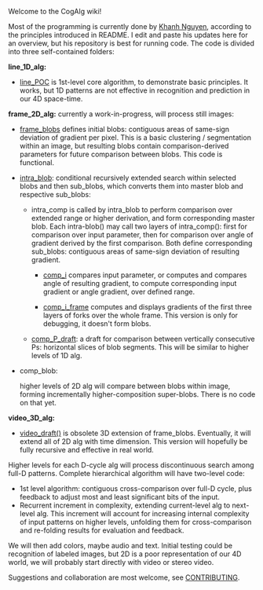 Welcome to the CogAlg wiki!

Most of the programming is currently done by [Khanh Nguyen](https://github.com/khanh93vn/CogAlg), according to the principles introduced in README. I edit and paste his updates here for an overview, but his repository is best for running code. The code is divided into three self-contained folders:

**line_1D_alg:**

- [line_POC](https://github.com/boris-kz/CogAlg/blob/master/line_1D_alg/line_POC.py) is 1st-level core algorithm, to demonstrate basic principles. It works, but 1D patterns are not effective in recognition and prediction in our 4D space-time.

**frame_2D_alg:** currently a work-in-progress, will process still images:

- [frame_blobs](https://github.com/boris-kz/CogAlg/blob/master/frame_2D_alg/frame_blobs.py) defines initial blobs: contiguous areas of same-sign deviation of gradient per pixel. This is a basic clustering / segmentation within an image, but resulting blobs contain comparison-derived parameters for future comparison between blobs. This code is functional.

- [intra_blob](https://github.com/boris-kz/CogAlg/tree/master/frame_2D_alg/intra_blob): conditional recursively extended search within selected blobs and then sub_blobs, which converts them into master blob and respective sub_blobs:

  - intra_comp is called by intra_blob to perform comparison over extended range or higher derivation, and form corresponding master blob. Each intra-blob() may call two layers of intra_comp(): first for comparison over input parameter, then for comparison over angle of gradient derived by the first comparison. Both define corresponding sub_blobs: contiguous areas of same-sign deviation of resulting gradient.
   
    - [comp_i](https://github.com/boris-kz/CogAlg/blob/master/frame_2D_alg/comp_i.py) compares input parameter, or computes and compares angle of resulting gradient, to compute corresponding input gradient or angle gradient, over defined range.
    
    - [comp_i_frame](https://github.com/boris-kz/CogAlg/blob/master/frame_2D_alg/comp_i_frame.py) computes and displays gradients of the first three layers of forks over the whole frame.
    This version is only for debugging, it doesn't form blobs.
    
  - [comp_P_draft](https://github.com/boris-kz/CogAlg/blob/master/frame_2D_alg/comp_P_draft.py): a draft for comparison between vertically consecutive Ps: horizontal slices of blob segments. This will be similar to higher levels of 1D alg.

- comp_blob:

  higher levels of 2D alg will compare between blobs within image, forming incrementally higher-composition super-blobs. There is no code on that yet.
  
**video_3D_alg:**

- [video_draft()](https://github.com/boris-kz/CogAlg/blob/master/video_3D_alg/video_draft.py) is obsolete 3D extension of frame_blobs. Eventually, it will extend all of 2D alg with time dimension. This version will hopefully be fully recursive and effective in real world.

Higher levels for each D-cycle alg will process discontinuous search among full-D patterns.
Complete hierarchical algorithm will have two-level code: 
- 1st level algorithm: contiguous cross-comparison over full-D cycle, plus feedback to adjust most and least significant bits of the input. 
- Recurrent increment in complexity, extending current-level alg to next-level alg. This increment will account for increasing internal complexity of input patterns on higher levels, unfolding them for cross-comparison and re-folding results for evaluation and feedback. 

We will then add colors, maybe audio and text. Initial testing could be recognition of labeled images, but 2D is a poor representation of our 4D world, we will probably start directly with video or stereo video.

Suggestions and collaboration are most welcome, see [CONTRIBUTING](https://github.com/boris-kz/CogAlg/blob/master/CONTRIBUTING.md).